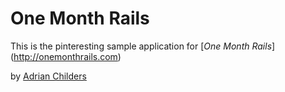 # One Month Rails

This is the pinteresting sample application for [*One Month Rails*] (http://onemonthrails.com)

by [Adrian Childers](http://www.adrianchilders.com)
